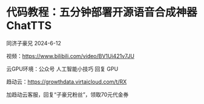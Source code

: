 # 代码教程：五分钟部署开源语音合成神器ChatTTS

同济子豪兄 2024-6-12

视频：https://www.bilibili.com/video/BV1Ui421v7JU

云GPU环境：公众号 人工智能小技巧 回复 GPU

趋动云：https://growthdata.virtaicloud.com/t/RX

加趋动云客服，回复“子豪兄粉丝”，领取70元代金券
